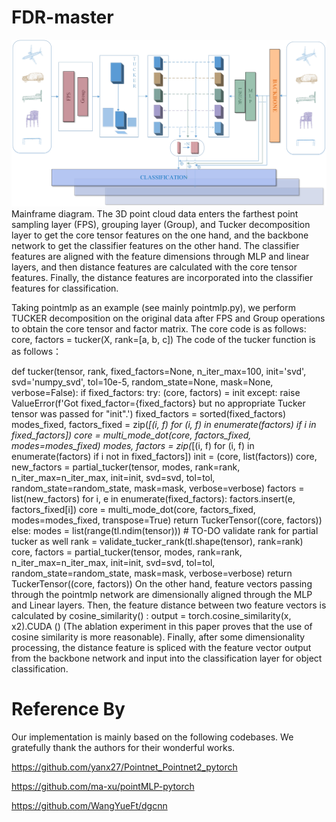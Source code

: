 # FDR-master
<div align="center">
  <img src="https://github.com/yyykj/FDR-master/blob/main/fig.jpg">
</div>
Mainframe diagram. The 3D point cloud data enters the farthest point sampling layer (FPS), grouping layer (Group), and Tucker decomposition layer
to get the core tensor features on the one hand, and the backbone network to get the classifier features on the other hand. The classifier features are aligned
with the feature dimensions through MLP and linear layers, and then distance features are calculated with the core tensor features. Finally, the distance features
are incorporated into the classifier features for classification.

Taking pointmlp as an example (see mainly pointmlp.py), we perform TUCKER decomposition on the original data after FPS and Group operations to obtain the core tensor and factor matrix.
The core code is as follows:
core, factors = tucker(X, rank=[a, b, c])
The code of the tucker function is as follows：

def tucker(tensor, rank, fixed_factors=None, n_iter_max=100, init='svd',
           svd='numpy_svd', tol=10e-5, random_state=None, mask=None, verbose=False):
    if fixed_factors:
        try:
            (core, factors) = init
        except:
            raise ValueError(f'Got fixed_factor={fixed_factors} but no appropriate Tucker tensor was passed for "init".')
        fixed_factors = sorted(fixed_factors)
        modes_fixed, factors_fixed = zip(*[(i, f) for (i, f) in enumerate(factors) if i in fixed_factors])
        core = multi_mode_dot(core, factors_fixed, modes=modes_fixed)
        modes, factors = zip(*[(i, f) for (i, f) in enumerate(factors) if i not in fixed_factors])
        init = (core, list(factors))
        core, new_factors = partial_tucker(tensor, modes, rank=rank, n_iter_max=n_iter_max, init=init,
                                           svd=svd, tol=tol, random_state=random_state, mask=mask,
                                           verbose=verbose)
        factors = list(new_factors)
        for i, e in enumerate(fixed_factors):
            factors.insert(e, factors_fixed[i])
        core = multi_mode_dot(core, factors_fixed, modes=modes_fixed, transpose=True)
        return TuckerTensor((core, factors))
    else:
        modes = list(range(tl.ndim(tensor)))
        # TO-DO validate rank for partial tucker as well
        rank = validate_tucker_rank(tl.shape(tensor), rank=rank)
        core, factors = partial_tucker(tensor, modes, rank=rank, n_iter_max=n_iter_max, init=init,
                                       svd=svd, tol=tol, random_state=random_state, mask=mask,
                                       verbose=verbose)
        return TuckerTensor((core, factors))
On the other hand, feature vectors passing through the pointmlp network are dimensionally aligned through the MLP and Linear layers. Then, the feature distance between two feature vectors is calculated by cosine_similarity() :
output = torch.cosine_similarity(x, x2).CUDA () (The ablation experiment in this paper proves that the use of cosine similarity is more reasonable). 
Finally, after some dimensionality processing, the distance feature is spliced with the feature vector output from the backbone network and input into the classification layer for object classification.

# Reference By
Our implementation is mainly based on the following codebases. We gratefully thank the authors for their wonderful works.

https://github.com/yanx27/Pointnet_Pointnet2_pytorch

https://github.com/ma-xu/pointMLP-pytorch

https://github.com/WangYueFt/dgcnn
